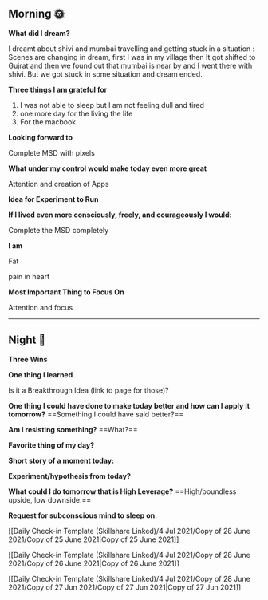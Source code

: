 ## Morning 🌞

**What did I dream?**

I dreamt about shivi and mumbai travelling and getting stuck in a situation : Scenes are changing in dream, first I was in my village then It got shifted to Gujrat and then we found out that mumbai is near by and I went there with shivi. But we got stuck in some situation and dream ended.

**Three things I am grateful for**

1. I was not able to sleep but I am not feeling dull and tired
2. one more day for the living the life
3. For the macbook

  

**Looking forward to**

Complete MSD with pixels

**What under my control would make today even more great**

Attention and creation of Apps

**Idea for Experiment to Run**

  

**If I lived even more consciously, freely, and courageously I would:**

Complete the MSD completely

**I am**

Fat

pain in heart

  

**Most Important Thing to Focus On**

Attention and focus

  

  

---

## Night 🌛

**Three Wins**

  

**One thing I learned**

  

Is it a Breakthrough Idea (link to page for those)?

  

**One thing I could have done to make today better and how can I apply it tomorrow?** ==Something I could have said better?==

  

**Am I resisting something?** ==What?==

  

**Favorite thing of my day?**

  

**Short story of a moment today:**

  

**Experiment/hypothesis from today?**

  

**What could I do tomorrow that is High Leverage?** ==High/boundless upside, low downside.==

  

**Request for subconscious mind to sleep on:**

[[Daily Check-in Template (Skillshare Linked)/4 Jul 2021/Copy of 28 June 2021/Copy of 25 June 2021|Copy of 25 June 2021]]

[[Daily Check-in Template (Skillshare Linked)/4 Jul 2021/Copy of 28 June 2021/Copy of 26 June 2021|Copy of 26 June 2021]]

[[Daily Check-in Template (Skillshare Linked)/4 Jul 2021/Copy of 28 June 2021/Copy of 27 Jun 2021/Copy of 27 Jun 2021|Copy of 27 Jun 2021]]